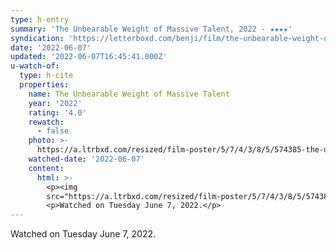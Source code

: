 ```yaml
---
type: h-entry
summary: 'The Unbearable Weight of Massive Talent, 2022 - ★★★★'
syndication: 'https://letterboxd.com/benji/film/the-unbearable-weight-of-massive-talent/'
date: '2022-06-07'
updated: '2022-06-07T16:45:41.000Z'
u-watch-of:
  type: h-cite
  properties:
    name: The Unbearable Weight of Massive Talent
    year: '2022'
    rating: '4.0'
    rewatch:
      - false
    photo: >-
      https://a.ltrbxd.com/resized/film-poster/5/7/4/3/8/5/574385-the-unbearable-weight-of-massive-talent-0-600-0-900-crop.jpg?v=2c49da09f3
    watched-date: '2022-06-07'
    content:
      html: >-
        <p><img
        src="https://a.ltrbxd.com/resized/film-poster/5/7/4/3/8/5/574385-the-unbearable-weight-of-massive-talent-0-600-0-900-crop.jpg?v=2c49da09f3"/></p>
        <p>Watched on Tuesday June 7, 2022.</p>
---
```

Watched on Tuesday June 7, 2022.
